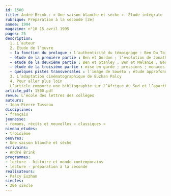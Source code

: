 ```yaml
---
id: 1500
title: André Brink : « Une saison blanche et sèche ». Étude intégrale 
rubrique: Préparation à la seconde [3e]
annee: 1994
magazine: n°10 15 avril 1995
pages: 25
description: 
  1. L’auteur
  2. Étude de l’œuvre
  – la fonction du prologue : l’authenticité du témoignage : Ben Du Toit ; le narrateur ; les circonstances ; la matière romanesque
  – étude de la première partie : Ben et Gordon ; l’évolution de Jonathan ; les réactions ; la justice et la police ; le rôle de Ben Du Toit
  – étude de la deuxième partie : Ben et Stanley ; Ben et Melanie ; Ben et Susan : la rupture ; la progression de la narration
  – étude de la troisième partie : mise en garde ; pressions ; menaces
  – quelques pistes transversales : l’image de Soweto ; étude approfondie d’un personnage ; l’art d’écrire
  3. L’adaptation cinématographique de Euzhan Palcy
  4. Pour aller plus loin
  L’article comporte une bibliographie sur l’Afrique du Sud et l’apartheid.
article_pdf: 1500.pdf
revue: L’école des lettres des collèges
auteurs:
- Jean-Pierre Tusseau
disciplines:
- français
jeunesse:
- romans, récits et nouvelles « classiques »
niveau_etudes:
- troisième
oeuvres:
- Une saison blanche et sèche
ecrivains:
- André Brink
programmes:
- lecture - histoire et monde contemporains
- lecture - préparation à la seconde
realisateurs:
- Palcy Euzhan
siecles:
- 20e siècle
---
```


